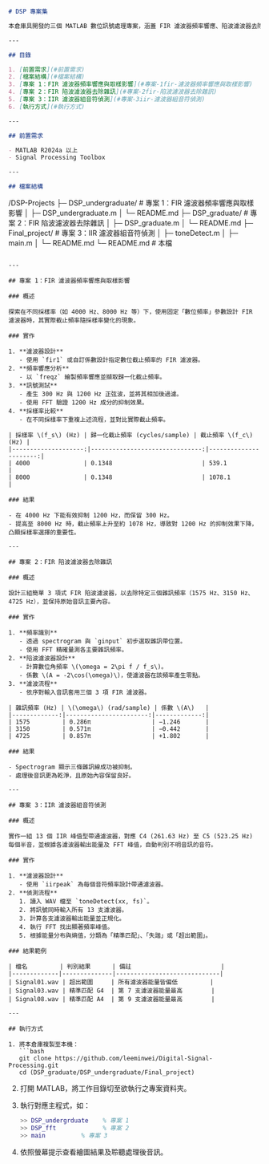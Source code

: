 ```markdown
# DSP 專案集

本倉庫具開發的三個 MATLAB 數位訊號處理專案，涵蓋 FIR 濾波器頻率響應、陷波濾波器去除雜訊，以及 IIR 濾波器組音符偵測。

---

## 目錄

1. [前置需求](#前置需求)  
2. [檔案結構](#檔案結構)  
3. [專案 1：FIR 濾波器頻率響應與取樣影響](#專案-1fir-濾波器頻率響應與取樣影響)  
4. [專案 2：FIR 陷波濾波器去除雜訊](#專案-2fir-陷波濾波器去除雜訊)  
5. [專案 3：IIR 濾波器組音符偵測](#專案-3iir-濾波器組音符偵測)  
6. [執行方式](#執行方式)  

---

## 前置需求

- MATLAB R2024a 以上  
- Signal Processing Toolbox  

---

## 檔案結構

```

/DSP-Projects
├─ DSP_undergraduate/      # 專案 1：FIR 濾波器頻率響應與取樣影響
│   ├─ DSP\_undergraduate.m
│   └─ README.md
├─ DSP_graduate/      # 專案 2：FIR 陷波濾波器去除雜訊
│   ├─ DSP\_graduate.m
│   └─ README.md
├─ Final_project/       # 專案 3：IIR 濾波器組音符偵測
│   ├─ toneDetect.m
│   ├─ main.m
│   └─ README.md
└─ README.md                     # 本檔


````

---

## 專案 1：FIR 濾波器頻率響應與取樣影響

### 概述

探索在不同採樣率（如 4000 Hz、8000 Hz 等）下，使用固定「數位頻率」參數設計 FIR 濾波器時，其實際截止頻率隨採樣率變化的現象。

### 實作

1. **濾波器設計**  
   - 使用 `fir1` 或自訂係數設計指定數位截止頻率的 FIR 濾波器。  
2. **頻率響應分析**  
   - 以 `freqz` 繪製頻率響應並擷取歸一化截止頻率。  
3. **訊號測試**  
   - 產生 300 Hz 與 1200 Hz 正弦波，並將其相加後過濾。  
   - 使用 FFT 驗證 1200 Hz 成分的抑制效果。  
4. **採樣率比較**  
   - 在不同採樣率下重複上述流程，並對比實際截止頻率。

| 採樣率 \(f_s\) (Hz) | 歸一化截止頻率 (cycles/sample) | 截止頻率 \(f_c\) (Hz) |
|--------------------:|-------------------------------:|----------------------:|
| 4000               | 0.1348                         | 539.1                 |
| 8000               | 0.1348                         | 1078.1                |

### 結果

- 在 4000 Hz 下能有效抑制 1200 Hz，而保留 300 Hz。  
- 提高至 8000 Hz 時，截止頻率上升至約 1078 Hz，導致對 1200 Hz 的抑制效果下降，凸顯採樣率選擇的重要性。

---

## 專案 2：FIR 陷波濾波器去除雜訊

### 概述

設計三組簡單 3 項式 FIR 陷波濾波器，以去除特定三個雜訊頻率（1575 Hz、3150 Hz、4725 Hz），並保持原始音訊主要內容。

### 實作

1. **頻率識別**  
   - 透過 spectrogram 與 `ginput` 初步選取雜訊帶位置。  
   - 使用 FFT 精確量測各主要雜訊頻率。  
2. **陷波濾波器設計**  
   - 計算數位角頻率 \(\omega = 2\pi f / f_s\)。  
   - 係數 \(A = -2\cos(\omega)\)，使濾波器在該頻率產生零點。  
3. **濾波流程**  
   - 依序對輸入音訊套用三個 3 項 FIR 濾波器。

| 雜訊頻率 (Hz) | \(\omega\) (rad/sample) | 係數 \(A\)   |
|-------------:|-----------------------:|-------------:|
| 1575         | 0.286π                 | −1.246       |
| 3150         | 0.571π                 | −0.442       |
| 4725         | 0.857π                 | +1.802       |

### 結果

- Spectrogram 顯示三條雜訊線成功被抑制。  
- 處理後音訊更為乾淨，且原始內容保留良好。

---

## 專案 3：IIR 濾波器組音符偵測

### 概述

實作一組 13 個 IIR 峰值型帶通濾波器，對應 C4 (261.63 Hz) 至 C5 (523.25 Hz) 每個半音，並根據各濾波器輸出能量及 FFT 峰值，自動判別不明音訊的音符。

### 實作

1. **濾波器設計**  
   - 使用 `iirpeak` 為每個音符頻率設計帶通濾波器。  
2. **偵測流程**  
   1. 讀入 WAV 檔至 `toneDetect(xx, fs)`。  
   2. 將訊號同時輸入所有 13 支濾波器。  
   3. 計算各支濾波器輸出能量並正規化。  
   4. 執行 FFT 找出顯著頻率峰值。  
   5. 根據能量分布與熵值，分類為「精準匹配」、「失諧」或「超出範圍」。

### 結果範例

| 檔名         | 判別結果      | 備註                         |
|-------------|--------------|-----------------------------|
| Signal01.wav | 超出範圍     | 所有濾波器能量皆偏低         |
| Signal03.wav | 精準匹配 G4  | 第 7 支濾波器能量最高        |
| Signal08.wav | 精準匹配 A4  | 第 9 支濾波器能量最高        |

---

## 執行方式

1. 將本倉庫複製至本機：  
   ```bash
   git clone https://github.com/leeminwei/Digital-Signal-Processing.git
   cd (DSP_graduate/DSP_undergraduate/Final_project)
````

2. 打開 MATLAB，將工作目錄切至欲執行之專案資料夾。
3. 執行對應主程式，如：

   ```matlab
   >> DSP_undergrduate    % 專案 1
   >> DSP_fft             % 專案 2
   >> main          % 專案 3
   ```
4. 依照螢幕提示查看繪圖結果及聆聽處理後音訊。


